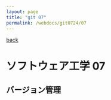```yaml
---
layout: page
title: "git 07"
permalink: /webdocs/git0724/07
---
```


[back](/webdocs/git0724)

# ソフトウェア工学 07

## バージョン管理